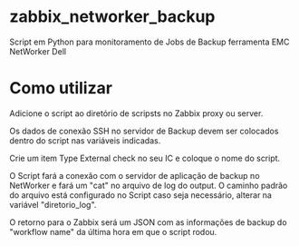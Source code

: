 # zabbix_networker_backup
Script em Python para monitoramento de Jobs de Backup ferramenta EMC NetWorker Dell

# Como utilizar
Adicione o script ao diretório de scripsts no Zabbix proxy ou server.

Os dados de conexão SSH no servidor de Backup devem ser colocados dentro do script nas variáveis indicadas.

Crie um item Type External check no seu IC e coloque o nome do script.

O Script fará a conexão com o servidor de aplicação de backup no NetWorker e fará um "cat" no arquivo de log do output. O caminho padrão do arquivo está configurado no Script caso seja necessário, alterar na variável "diretorio_log".

O retorno para o Zabbix será um JSON com as informações de backup do "workflow name" da última hora em que o script rodou.
